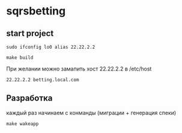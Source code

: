 # sqrsbetting

## start project
```shell
sudo ifconfig lo0 alias 22.22.2.2
```

```shell
make build
```
При желании можно замапить хост 22.22.2.2 в  /etc/host 
```
22.22.2.2 betting.local.com
```

## Разработка
каждый раз начинаем с конманды (миграции + генерация спеки)
```shell
make wakeapp
```
